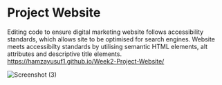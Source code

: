 # Project Website
Editing code to ensure digital marketing website follows accessibility standards, which allows site to be optimised for search engines. 
Website meets accessibilty standards by utilising semantic HTML elements, alt attributes and descriptive title elements.
https://hamzayusuf1.github.io/Week2-Project-Website/

![Screenshot (3)](https://user-images.githubusercontent.com/95969056/145693201-49bd860f-73a9-4b5d-8e2c-cb18c0f812ba.png)
